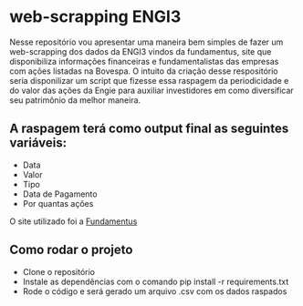 # web-scrapping ENGI3

Nesse repositório vou apresentar uma maneira bem simples de fazer um web-scrapping dos dados da ENGI3 vindos da fundamentus, site que disponibiliza informações financeiras e fundamentalistas das empresas com ações listadas na Bovespa. O intuito da criação desse respositório seria disponilizar um script que fizesse essa raspagem da periodicidade e do valor das ações da Engie para auxiliar investidores em como diversificar seu patrimônio da melhor maneira.

## A raspagem terá como output final as seguintes variáveis:

- Data	
- Valor
- Tipo
- Data de Pagamento	
- Por quantas ações 


O site utilizado foi a [Fundamentus](url)
## Como rodar o projeto
- Clone o repositório
- Instale as dependências com o comando pip install -r requirements.txt
- Rode o código e será gerado um arquivo .csv com os dados raspados

